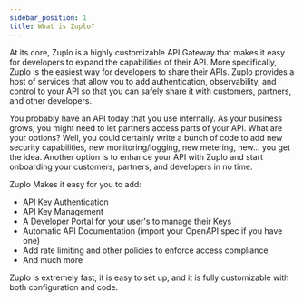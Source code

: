 ```yaml
---
sidebar_position: 1
title: What is Zuplo?
---
```


At its core, Zuplo is a highly customizable API Gateway that makes it easy for developers to expand the capabilities of their API. More specifically, Zuplo is the easiest way for developers to share their APIs. Zuplo provides a host of services that allow you to add authentication, observability, and control to
your API so that you can safely share it with customers, partners, and other developers.

You probably have an API today that you use internally. As your business grows, you might need to let partners access parts of your API. What are your options? Well, you could certainly write a bunch of code to add new security capabilities, new monitoring/logging, new metering, new... you get the idea. Another option is to enhance your API with Zuplo and start onboarding your customers, partners, and developers in no time.

Zuplo Makes it easy for you to add:

- API Key Authentication
- API Key Management
- A Developer Portal for your user's to manage their Keys
- Automatic API Documentation (import your OpenAPI spec if you have one)
- Add rate limiting and other policies to enforce access compliance
- And much more

Zuplo is extremely fast, it is easy to set up, and it is fully customizable with
both configuration and code.
